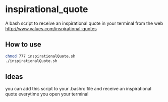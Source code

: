 # inspirational_quote
A bash script to receive an inspirational quote in your terminal from the web http://www.values.com/inspirational-quotes

## How to use
```bash
chmod 777 inspirationalQuote.sh
./inspirationalQuote.sh
```
## Ideas

you can add this script to your .bashrc file and receive an inspirational quote everytime you open your terminal
